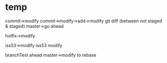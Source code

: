 
# temp
commit->modify
commit->modify->add->modify
git diff (between not staged & staged)
master->go ahead

hotfix->modify

iss53->modify
iss53 modify

branchTest ahead
master->modify to rebase
